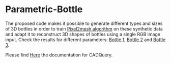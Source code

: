 # Parametric-Bottle

The proposed code makes it possible to generate different types and sizes of 3D bottles in order to train [Pixel2mesh algorithm](https://github.com/nywang16/Pixel2Mesh) on these synthetic data and adapt it to reconstruct 3D shapes of bottles using a single RGB image input. Check the results for different parameters: [Bottle 1](https://github.com/y-aoub/Parametric-Bottle/blob/main/btl1.stl), [Bottle 2](https://github.com/y-aoub/Parametric-Bottle/blob/main/btl2.stl) and [Bottle 3](https://github.com/y-aoub/Parametric-Bottle/blob/main/btl3.stl).

Please find [Here](https://cadquery.readthedocs.io/en/latest/) the documentation for CADQuery.

